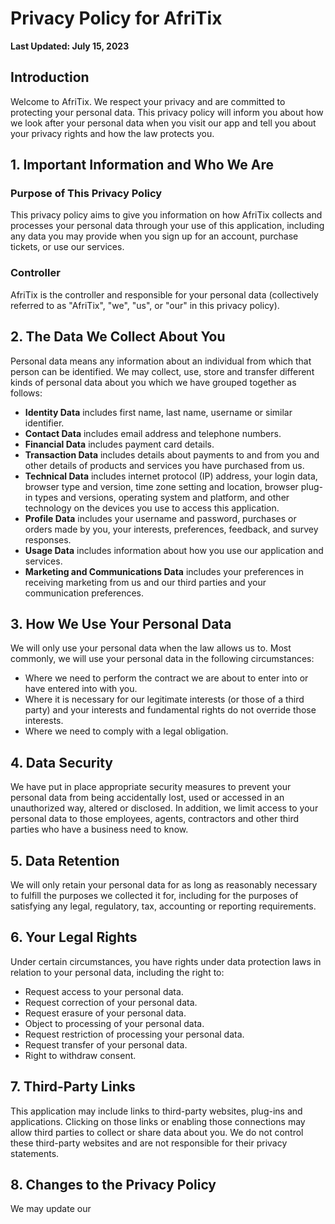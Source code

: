 # Privacy Policy for AfriTix

**Last Updated: July 15, 2023**

## Introduction

Welcome to AfriTix. We respect your privacy and are committed to protecting your personal data. This privacy policy will inform you about how we look after your personal data when you visit our app and tell you about your privacy rights and how the law protects you.

## 1. Important Information and Who We Are

### Purpose of This Privacy Policy

This privacy policy aims to give you information on how AfriTix collects and processes your personal data through your use of this application, including any data you may provide when you sign up for an account, purchase tickets, or use our services.

### Controller

AfriTix is the controller and responsible for your personal data (collectively referred to as "AfriTix", "we", "us", or "our" in this privacy policy).

## 2. The Data We Collect About You

Personal data means any information about an individual from which that person can be identified. We may collect, use, store and transfer different kinds of personal data about you which we have grouped together as follows:

- **Identity Data** includes first name, last name, username or similar identifier.
- **Contact Data** includes email address and telephone numbers.
- **Financial Data** includes payment card details.
- **Transaction Data** includes details about payments to and from you and other details of products and services you have purchased from us.
- **Technical Data** includes internet protocol (IP) address, your login data, browser type and version, time zone setting and location, browser plug-in types and versions, operating system and platform, and other technology on the devices you use to access this application.
- **Profile Data** includes your username and password, purchases or orders made by you, your interests, preferences, feedback, and survey responses.
- **Usage Data** includes information about how you use our application and services.
- **Marketing and Communications Data** includes your preferences in receiving marketing from us and our third parties and your communication preferences.

## 3. How We Use Your Personal Data

We will only use your personal data when the law allows us to. Most commonly, we will use your personal data in the following circumstances:

- Where we need to perform the contract we are about to enter into or have entered into with you.
- Where it is necessary for our legitimate interests (or those of a third party) and your interests and fundamental rights do not override those interests.
- Where we need to comply with a legal obligation.

## 4. Data Security

We have put in place appropriate security measures to prevent your personal data from being accidentally lost, used or accessed in an unauthorized way, altered or disclosed. In addition, we limit access to your personal data to those employees, agents, contractors and other third parties who have a business need to know.

## 5. Data Retention

We will only retain your personal data for as long as reasonably necessary to fulfill the purposes we collected it for, including for the purposes of satisfying any legal, regulatory, tax, accounting or reporting requirements.

## 6. Your Legal Rights

Under certain circumstances, you have rights under data protection laws in relation to your personal data, including the right to:

- Request access to your personal data.
- Request correction of your personal data.
- Request erasure of your personal data.
- Object to processing of your personal data.
- Request restriction of processing your personal data.
- Request transfer of your personal data.
- Right to withdraw consent.

## 7. Third-Party Links

This application may include links to third-party websites, plug-ins and applications. Clicking on those links or enabling those connections may allow third parties to collect or share data about you. We do not control these third-party websites and are not responsible for their privacy statements.

## 8. Changes to the Privacy Policy

We may update our